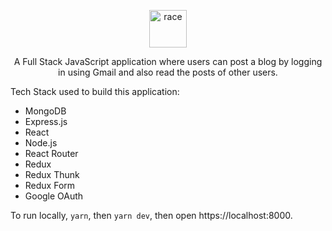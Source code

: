 <p align="center">
  <a href="https://blog-posts-mern-stack.herokuapp.com/">
    <img alt="race" src="client/favicon.ico" width="60" />
  </a>
</p>
<p align="center">
  A Full Stack JavaScript application where users can post a blog by logging in using Gmail and also read the posts of other users.
</p>

Tech Stack used to build this application:
- MongoDB
- Express.js
- React
- Node.js
- React Router
- Redux
- Redux Thunk
- Redux Form
- Google OAuth

To run locally, `yarn`, then `yarn dev`, then open https://localhost:8000.
